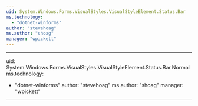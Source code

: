 ```yaml
---
uid: System.Windows.Forms.VisualStyles.VisualStyleElement.Status.Bar
ms.technology: 
  - "dotnet-winforms"
author: "stevehoag"
ms.author: "shoag"
manager: "wpickett"
---
```


---
uid: System.Windows.Forms.VisualStyles.VisualStyleElement.Status.Bar.Normal
ms.technology: 
  - "dotnet-winforms"
author: "stevehoag"
ms.author: "shoag"
manager: "wpickett"
---
